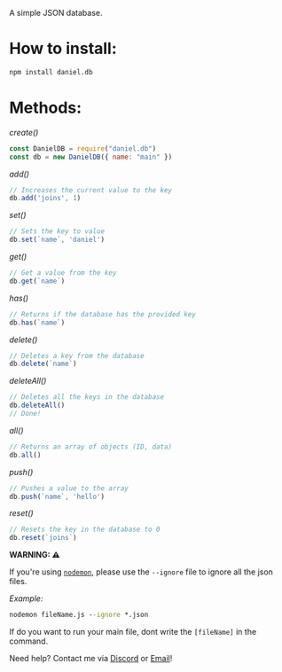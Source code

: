 A simple JSON database.

# How to install:
```bat
npm install daniel.db
```


# Methods:

*create()*

```js
const DanielDB = require("daniel.db")
const db = new DanielDB({ name: "main" })
```

*add()*

```js
// Increases the current value to the key
db.add('joins', 1)
```

*set()*

```js
// Sets the key to value
db.set(`name`, 'daniel')
```

*get()*

```js
// Get a value from the key
db.get(`name`)
```

*has()*

```js
// Returns if the database has the provided key
db.has(`name`)
```

*delete()*

```js
// Deletes a key from the database
db.delete(`name`)
```

*deleteAll()*

```js
// Deletes all the keys in the database
db.deleteAll()
// Done!
```

*all()*

```js
// Returns an array of objects (ID, data)
db.all()

```

*push()*

```js
// Pushes a value to the array
db.push(`name`, 'hello')
```

*reset()*

```js
// Resets the key in the database to 0
db.reset(`joins`)
```

**WARNING: ⚠**

If you're using [`nodemon`](httpps://nodemon.io), please use the `--ignore` file to ignore all the json files.

*Example:*
```bat
nodemon fileName.js --ignore *.json
```
If do you want to run your main file, dont write the `[fileName]` in the command.

Need help? Contact me via [Discord](https://discord.com/users/737232727459495977) or [Email](mailto:admin@codedanielr.tk)!